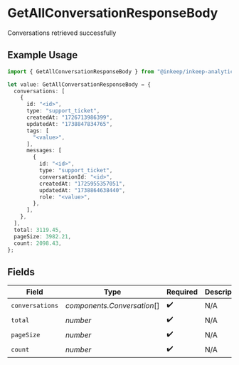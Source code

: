 # GetAllConversationResponseBody

Conversations retrieved successfully

## Example Usage

```typescript
import { GetAllConversationResponseBody } from "@inkeep/inkeep-analytics/models/operations";

let value: GetAllConversationResponseBody = {
  conversations: [
    {
      id: "<id>",
      type: "support_ticket",
      createdAt: "1726713986399",
      updatedAt: "1738847834765",
      tags: [
        "<value>",
      ],
      messages: [
        {
          id: "<id>",
          type: "support_ticket",
          conversationId: "<id>",
          createdAt: "1725955357051",
          updatedAt: "1738864638440",
          role: "<value>",
        },
      ],
    },
  ],
  total: 3119.45,
  pageSize: 3982.21,
  count: 2098.43,
};
```

## Fields

| Field                       | Type                        | Required                    | Description                 |
| --------------------------- | --------------------------- | --------------------------- | --------------------------- |
| `conversations`             | *components.Conversation*[] | :heavy_check_mark:          | N/A                         |
| `total`                     | *number*                    | :heavy_check_mark:          | N/A                         |
| `pageSize`                  | *number*                    | :heavy_check_mark:          | N/A                         |
| `count`                     | *number*                    | :heavy_check_mark:          | N/A                         |
